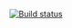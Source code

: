 
[![Build status](https://ci.appveyor.com/api/projects/status/c1xk2vp6f75c17w7?svg=true)](https://ci.appveyor.com/project/PoLinaVladislavovnaMe/rest)
